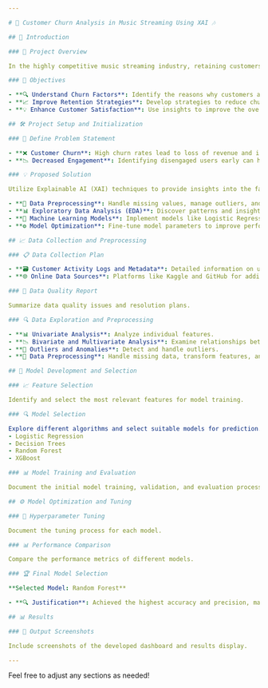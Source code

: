 ```yaml
---

# 🎵 Customer Churn Analysis in Music Streaming Using XAI 🎶

## 📢 Introduction

### 📜 Project Overview

In the highly competitive music streaming industry, retaining customers is crucial. This project aims to analyze customer churn using Explainable AI (XAI) to identify key factors contributing to customer attrition. By understanding these factors, businesses can implement targeted strategies to improve customer retention.

### 🎯 Objectives

- **🔍 Understand Churn Factors**: Identify the reasons why customers are leaving the platform using XAI.
- **📈 Improve Retention Strategies**: Develop strategies to reduce churn and retain more customers.
- **💡 Enhance Customer Satisfaction**: Use insights to improve the overall user experience and satisfaction.

## 🛠 Project Setup and Initialization

### 📝 Define Problem Statement

- **❌ Customer Churn**: High churn rates lead to loss of revenue and increased customer acquisition costs.
- **📉 Decreased Engagement**: Identifying disengaged users early can help in taking proactive measures to retain them.

### 💡 Proposed Solution

Utilize Explainable AI (XAI) techniques to provide insights into the factors driving customer churn. The solution involves data preprocessing, exploratory data analysis, model selection, and optimization.

- **🔄 Data Preprocessing**: Handle missing values, manage outliers, and balance the dataset.
- **📊 Exploratory Data Analysis (EDA)**: Discover patterns and insights within the data.
- **🤖 Machine Learning Models**: Implement models like Logistic Regression, Decision Trees, Random Forest, and XGBoost.
- **⚙ Model Optimization**: Fine-tune model parameters to improve performance.

## 📈 Data Collection and Preprocessing

### 📋 Data Collection Plan

- **🗃 Customer Activity Logs and Metadata**: Detailed information on user interactions and preferences.
- **🌐 Online Data Sources**: Platforms like Kaggle and GitHub for additional datasets.

### 📝 Data Quality Report

Summarize data quality issues and resolution plans.

### 🔍 Data Exploration and Preprocessing

- **📊 Univariate Analysis**: Analyze individual features.
- **📉 Bivariate and Multivariate Analysis**: Examine relationships between features.
- **🚨 Outliers and Anomalies**: Detect and handle outliers.
- **🔄 Data Preprocessing**: Handle missing data, transform features, and engineer new features.

## 🧠 Model Development and Selection

### 📈 Feature Selection

Identify and select the most relevant features for model training.

### 🔍 Model Selection

Explore different algorithms and select suitable models for prediction. Models considered:
- Logistic Regression
- Decision Trees
- Random Forest
- XGBoost

### 📊 Model Training and Evaluation

Document the initial model training, validation, and evaluation process.

## ⚙ Model Optimization and Tuning

### 🔧 Hyperparameter Tuning

Document the tuning process for each model.

### 📊 Performance Comparison

Compare the performance metrics of different models.

### 🏆 Final Model Selection

**Selected Model: Random Forest**

- **🔍 Justification**: Achieved the highest accuracy and precision, making it the most effective for predicting customer churn.

## 📊 Results

### 📸 Output Screenshots

Include screenshots of the developed dashboard and results display.

---
```


Feel free to adjust any sections as needed!
